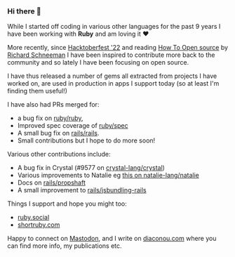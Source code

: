 ### Hi there 👋

<!--
**stevegeek/stevegeek** is a ✨ _special_ ✨ repository because its `README.md` (this file) appears on your GitHub profile.

Here are some ideas to get you started:

- 🔭 I’m currently working on ...
- 🌱 I’m currently learning ...
- 👯 I’m looking to collaborate on ...
- 🤔 I’m looking for help with ...
- 💬 Ask me about ...
- 📫 How to reach me: ...
- 😄 Pronouns: ...
- ⚡ Fun fact: ...
-->

While I started off coding in various other languages for the past 9 years I have been working with **Ruby** and am loving it ❤️

More recently, since [Hacktoberfest '22](https://hacktoberfest.com/) and reading [How To Open source](https://howtoopensource.dev/) by [Richard Schneeman](https://schneems.com/about) I have been inspired to contribute more back to the community and so lately I have been focusing on open source.

I have thus released a number of gems all extracted from projects I have worked on, are used in production in apps I support today (so at least I'm finding them useful!) 

I have also had PRs merged for:
- a bug fix on [ruby/ruby](https://github.com/ruby/ruby/pull/6568), 
- Improved spec coverage of [ruby/spec](https://github.com/ruby/spec/pull/958)
- A small bug fix on [rails/rails](https://github.com/rails/rails/pull/47014). 
- Small contributions but I hope to do more soon! 

Various other contributions include:
- A bug fix in Crystal (#9577 on [crystal-lang/crystal](https://github.com/crystal-lang/crystal/pull/9577))
- Various improvements to Natalie eg [this on natalie-lang/natalie](https://github.com/natalie-lang/natalie/pull/679)
- Docs on [rails/propshaft](https://github.com/rails/propshaft/pull/81)
- A small improvement to [rails/jsbundling-rails](https://github.com/rails/jsbundling-rails/pull/99)


Things I support and hope you might too:
- [ruby.social](https://ruby.social)
- [shortruby.com](https://shortruby.com/)

Happy to connect on [Mastodon](https://ruby.social/@stevediaconou), and I write on [diaconou.com](https://www.diaconou.com) where you can find more info, my publications etc.
